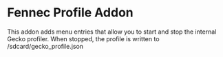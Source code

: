 # Fennec Profile Addon

This addon adds menu entries that allow you to start and stop the internal Gecko profiler. When stopped, the profile is written to /sdcard/gecko_profile.json

